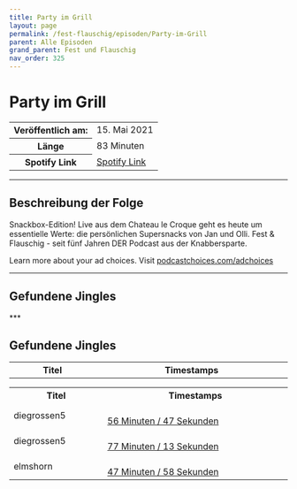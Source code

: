 ```yaml
---
title: Party im Grill
layout: page
permalink: /fest-flauschig/episoden/Party-im-Grill
parent: Alle Episoden
grand_parent: Fest und Flauschig
nav_order: 325
---
```


# Party im Grill
<table class="resp-table dcf-table dcf-table-responsive dcf-table-bordered dcf-table-striped dcf-w-100%">
                    <tbody>
                        <tr>
                            <th scope="row">Veröffentlich am:</th>
                            <td data-label="Veröffentlich am:">15. Mai 2021</td>
                        </tr>
                        <tr>
                            <th scope="row">Länge </th>
                            <td data-label="Länge ">83 Minuten</td>
                        </tr><tr>
                                <th scope="row">Spotify Link</th>
                                <td data-label="Spotify Link"><a href="https://open.spotify.com/episode/1wiO7eKjWOmLB8havP2Wpw">Spotify Link</a></td>
                            </tr></tbody>
                </table>

***

## Beschreibung der Folge

<div>
<p>Snackbox-Edition! Live aus dem Chateau le Croque geht es heute um essentielle Werte: die persönlichen Supersnacks von Jan und Olli. Fest &amp; Flauschig - seit fünf Jahren DER Podcast aus der Knabbersparte.</p><p> </p><p>Learn more about your ad choices. Visit <a href="https://podcastchoices.com/adchoices">podcastchoices.com/adchoices</a></p>  
</div>

***

## Gefundene Jingles

<table style="display: table;">
                                    <tr>
                                        <th class="tableColumnTitle">Titel</th>
                                        <th class="tableColumnTimestamps">Timestamps</th>
                                    </tr>
                                    ***

## Gefundene Jingles

<table style="display: table;">
                                    <tr>
                                        <th class="tableColumnTitle">Titel</th>
                                        <th class="tableColumnTimestamps">Timestamps</th>
                                    </tr>
                                    <tr>
                                <td markdown="span"  class="tableColumnTitle">diegrossen5</td>
                                <td markdown="span" class="tableColumnTimestamps">
                                <br>
                                <a href="https://open.spotify.com/episode/1wiO7eKjWOmLB8havP2Wpw?t=3407">
                                56 Minuten / 47 Sekunden</a>
                                </td></tr><tr>
                                <td markdown="span"  class="tableColumnTitle">diegrossen5</td>
                                <td markdown="span" class="tableColumnTimestamps">
                                <br>
                                <a href="https://open.spotify.com/episode/1wiO7eKjWOmLB8havP2Wpw?t=4633">
                                77 Minuten / 13 Sekunden</a>
                                </td></tr><tr>
                                <td markdown="span"  class="tableColumnTitle">elmshorn</td>
                                <td markdown="span" class="tableColumnTimestamps">
                                <br>
                                <a href="https://open.spotify.com/episode/1wiO7eKjWOmLB8havP2Wpw?t=2878">
                                47 Minuten / 58 Sekunden</a>
                                </td></tr></table>